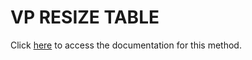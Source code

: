 <!---->
# VP RESIZE TABLE

Click [here](https://developer.4d.com/docs/ViewPro/commands/vp-resize-table) to access the documentation for this method.

